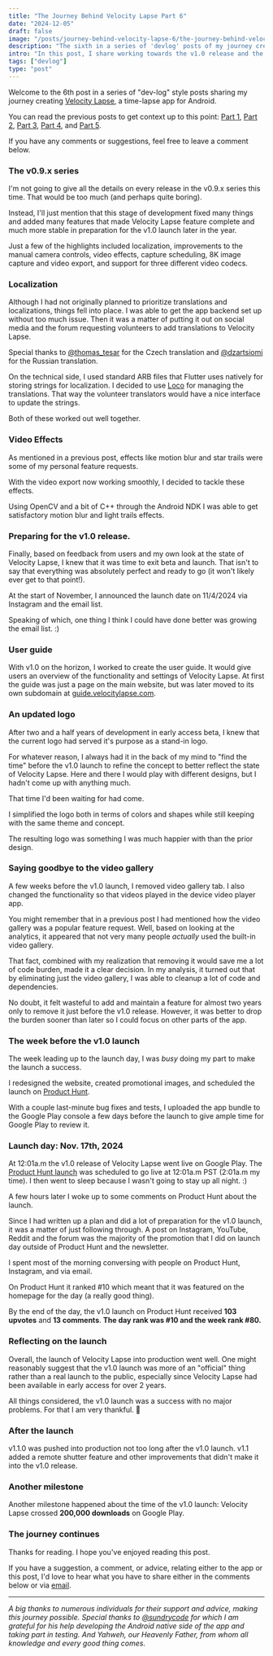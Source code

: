 ```yaml
---
title: "The Journey Behind Velocity Lapse Part 6"
date: "2024-12-05"
draft: false
image: "/posts/journey-behind-velocity-lapse-6/the-journey-behind-velocity-lapse-part-6-header.webp"
description: "The sixth in a series of 'devlog' posts of my journey creating Velocity Lapse, a time-lapse app for Android. In this post, I share working towards the v1.0 release and the launch."
intro: "In this post, I share working towards the v1.0 release and the launch."
tags: ["devlog"]
type: "post"
---
```


Welcome to the 6th post in a series of "dev-log" style posts sharing my journey creating [Velocity Lapse](https://velocitylapse.com), a time-lapse app for Android. 

You can read the previous posts to get context up to this point: [Part 1](/posts/journey-behind-velocity-lapse-part-1/), [Part 2](/posts/journey-behind-velocity-lapse-part-2/), [Part 3](/posts/journey-behind-velocity-lapse-part-3/), [Part 4](/posts/journey-behind-velocity-lapse-part-4/), and [Part 5](/posts/journey-behind-velocity-lapse-part-5/).

If you have any comments or suggestions, feel free to leave a comment below.


### The v0.9.x series

I'm not going to give all the details on every release in the v0.9.x series this time. That would be too much (and perhaps quite boring). 

Instead, I'll just mention that this stage of development fixed many things and added many features that made Velocity Lapse feature complete and much more stable in preparation for the v1.0 launch later in the year.

Just a few of the highlights included localization, improvements to the manual camera controls, video effects, capture scheduling, 8K image capture and video export, and support for three different video codecs.


### Localization 

Although I had not originally planned to prioritize translations and localizations, things fell into place. I was able to get the app backend set up without too much issue. Then it was a matter of putting it out on social media and the forum requesting volunteers to add translations to Velocity Lapse.

Special thanks to [@thomas_tesar](https://www.instagram.com/thomas_tesar/) for the Czech translation and [@dzartsiomi](https://www.instagram.com/dzartsiomi/) for the Russian translation.

On the technical side, I used standard ARB files that Flutter uses natively for storing strings for localization. I decided to use [Loco](https://localise.biz) for managing the translations. That way the volunteer translators would have a nice interface to update the strings.  

Both of these worked out well together.


### Video Effects 

As mentioned in a previous post, effects like motion blur and star trails were some of my personal feature requests. 

With the video export now working smoothly, I decided to tackle these effects.

Using OpenCV and a bit of C++ through the Android NDK I was able to get satisfactory motion blur and light trails effects.


### Preparing for the v1.0 release.

Finally, based on feedback from users and my own look at the state of Velocity Lapse, I knew that it was time to exit beta and launch. That isn't to say that everything was absolutely perfect and ready to go (it won't likely ever get to that point!). 

At the start of November, I announced the launch date on 11/4/2024 via Instagram and the email list. 

Speaking of which, one thing I think I could have done better was growing the email list. :)


### User guide 

With v1.0 on the horizon, I worked to create the user guide. It would give users an overview of the functionality and settings of Velocity Lapse. At first the guide was just a page on the main website, but was later moved to its own subdomain at [guide.velocitylapse.com](https://guide.velocitylapse.com).


### An updated logo

After two and a half years of development in early access beta, I knew that the current logo had served it's purpose as a stand-in logo. 

For whatever reason, I always had it in the back of my mind to "find the time" before the v1.0 launch to refine the concept to better reflect the state of Velocity Lapse. Here and there I would play with different designs, but I hadn't come up with anything much. 

That time I'd been waiting for had come.

I simplified the logo both in terms of colors and shapes while still keeping with the same theme and concept. 

The resulting logo was something I was much happier with than the prior design.


### Saying goodbye to the video gallery

A few weeks before the v1.0 launch, I removed video gallery tab. I also changed the functionality so that videos played in the device video player app. 

You might remember that in a previous post I had mentioned how the video gallery was a popular feature request. Well, based on looking at the analytics, it appeared that not very many people *actually* used the built-in video gallery. 

That fact, combined with my realization that removing it would save me a lot of code burden, made it a clear decision. In my analysis, it turned out that by eliminating just the video gallery, I was able to cleanup a lot of code and dependencies.

No doubt, it felt wasteful to add and maintain a feature for almost two years only to remove it just before the v1.0 release. However, it was better to drop the burden sooner than later so I could focus on other parts of the app.


### The week before the v1.0 launch

The week leading up to the launch day, I was *busy* doing my part to make the launch a success.

I redesigned the website, created promotional images, and scheduled the launch on [Product Hunt](https://www.producthunt.com/products/velocity-lapse).

With a couple last-minute bug fixes and tests, I uploaded the app bundle to the Google Play console a few days before the launch to give ample time for Google Play to review it.


### Launch day: Nov. 17th, 2024

At 12:01a.m the v1.0 release of Velocity Lapse went live on Google Play. The [Product Hunt launch](https://www.producthunt.com/posts/velocity-lapse) was scheduled to go live at 12:01a.m PST (2:01a.m my time). I then went to sleep because I wasn't going to stay up all night. :)

A few hours later I woke up to some comments on Product Hunt about the launch. 

Since I had written up a plan and did a lot of preparation for the v1.0 launch, it was a matter of just following through. A post on Instagram, YouTube, Reddit and the forum was the majority of the promotion that I did on launch day outside of Product Hunt and the newsletter.

I spent most of the morning conversing with people on Product Hunt, Instagram, and via email. 

On Product Hunt it ranked #10 which meant that it was featured on the homepage for the day (a really good thing).

By the end of the day, the v1.0 launch on Product Hunt received **103 upvotes** and **13 comments**. **The day rank was #10 and the week rank #80.**

### Reflecting on the launch

Overall, the launch of Velocity Lapse into production went well. One might reasonably suggest that the v1.0 launch was more of an "official" thing rather than a real launch to the public, especially since Velocity Lapse had been available in early access for over 2 years. 

All things considered, the v1.0 launch was a success with no major problems. For that I am very thankful. 🎉 


### After the launch

v1.1.0 was pushed into production not too long after the v1.0 launch. v1.1 added a remote shutter feature and other improvements that didn't make it into the v1.0 release.


### Another milestone

Another milestone happened about the time of the v1.0 launch: Velocity Lapse crossed **200,000 downloads** on Google Play.


### The journey continues

Thanks for reading. I hope you've enjoyed reading this post.

If you have a suggestion, a comment, or advice, relating either to the app or this post, I'd love to hear what you have to share either in the comments below or via [email](mailto:hi@noahrahm.com). 

----

*A big thanks to numerous individuals for their support and advice, making this journey possible. Special thanks to [@sundrycode](https://github.com/sundrycode) for which I am grateful for his help developing the Android native side of the app and taking part in testing. And Yahweh, our Heavenly Father, from whom all knowledge and every good thing comes.*